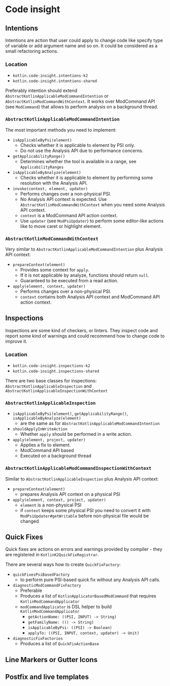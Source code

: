 # Code insight

## Intentions

Intentions are action that user could apply to change code like specify type of variable or add argument name and so on. 
It could be considered as a small refactoring actions.

### Location
- `kotlin.code-insight.intentions-k2`
- `kotlin.code-insight.intentions-shared`

Preferably intention should extend `AbstractKotlinApplicableModCommandIntention` or `AbstractKotlinModCommandWithContext`.
It works over ModCommand API (see `ModCommand`) that allows to perform analysis on a background thread.

### `AbstractKotlinApplicableModCommandIntention`
The most important methods you need to implement:
 - `isApplicableByPsi(element)`
   - Checks whether it is applicable to element by PSI only. 
   - Do not use the Analysis API due to performance concerns. 
 - `getApplicabilityRange()`
   - Determines whether the tool is available in a range, see `ApplicabilityRanges`
 - `isApplicableByAnalyze(element)`
   - Checks whether it is applicable to element by performing some resolution with the Analysis API.
 - `invoke(context, element, updater)`
   - Performs changes over a non-physical PSI. 
   - No Analysis API context is expected. Use `AbstractKotlinModCommandWithContext` when you need some Analysis API context.
   - `context` is a ModCommand API action context.
   - Use `updater` (see `ModPsiUpdater`) to perform some editor-like actions like to move caret or highlight element.

### `AbstractKotlinModCommandWithContext`
Very similar to `AbstractKotlinApplicableModCommandIntention` plus Analysis API context:
 - `prepareContext(element)`
   - Provides some context for `apply`.
   - If it is not applicable by analyze, functions should return `null`. 
   - Guaranteed to be executed from a read action.
 - `apply(element, context, updater)`
   - Performs changes over a non-physical PSI. 
   - `context` contains both Analysis API context and ModCommand API action context.

## Inspections

Inspections are some kind of checkers, or linters.
They inspect code and report some kind of warnings and could recommend how to change code to improve it.

### Location
 - `kotlin.code-insight.inspections-k2`
 - `kotlin.code-insight.inspections-shared`

There are two base classes for inspections: `AbstractKotlinApplicableInspection` and `AbstractKotlinApplicableInspectionWithContext`

### `AbstractKotlinApplicableInspection` 
 - `isApplicableByPsi(element)`, `getApplicabilityRange()`, `isApplicableByAnalyze(element)`
   - are the same as for `AbstractKotlinApplicableModCommandIntention`
 - `shouldApplyInWriteAction`
   - Whether `apply` should be performed in a write action.
 - `apply(element, project, updater)`
   - Applies a fix to element. 
   - ModCommand API based
   - Executed on a background thread

### `AbstractKotlinApplicableModCommandInspectionWithContext`
Similar to `AbstractKotlinApplicableInspection` plus Analysis API context:
 - `prepareContext(element)`
   - prepares Analysis API context on a physical PSI
 - `apply(element, context, project, updater)`
   - `element` is a non-physical PSI
   - if `context` keeps some physical PSI you need to convert it with `ModPsiUpdater#getWritable` before non-physical file would be changed

## Quick Fixes
Quick fixes are actions on errors and warnings provided by compiler - they are registered in `KotlinK2QuickFixRegistrar`.

There are several ways how to create `QuickFixFactory`:
 - `quickFixesPsiBasedFactory`
   - to perform pure PSI-based quick fix without any Analysis API calls.
 - `diagnosticModCommandFixFactory`
   - Preferable
   - Produces a list of `KotlinApplicatorBasedModCommand` that requires `KotlinModCommandApplicator`
   - `modCommandApplicator` is DSL helper to build `KotlinModCommandApplicator`
     - `getActionName: ((PSI, INPUT) -> String)`
     - `getFamilyName: (() -> String)`
     - `isApplicableByPsi: ((PSI) -> Boolean)`
     - `applyTo: ((PSI, INPUT, context, updater) -> Unit)`
 - `diagnosticFixFactories`
   - Produces a list of `QuickFixActionBase`

## Line Markers or Gutter Icons

## Postfix and live templates
